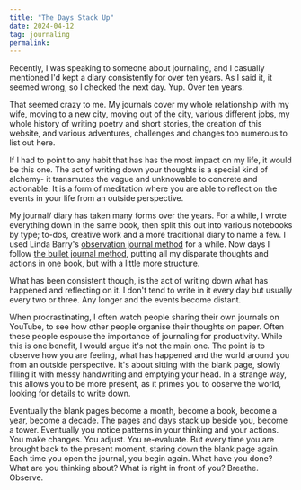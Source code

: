 ```yaml
---
title: "The Days Stack Up"
date: 2024-04-12
tag: journaling
permalink:
---
```


Recently, I was speaking to someone about journaling, and I casually mentioned I'd kept a diary consistently for over ten years. As I said it, it seemed wrong, so I checked the next day. Yup. Over ten years. 

That seemed crazy to me. My journals cover my whole relationship with my wife, moving to a new city, moving out of the city, various different jobs, my whole history of writing poetry and short stories, the creation of this website, and various adventures, challenges and changes too numerous to list out here. 

If I had to point to any habit that has has the most impact on my life, it would be this one. The act of writing down your thoughts is a special kind of alchemy- it transmutes the vague and unknowable to concrete and actionable. It is a form of meditation where you are able to reflect on the events in your life from an outside perspective.

My journal/ diary has taken many forms over the years. For a while, I wrote everything down in the same book, then split this out into various notebooks by type; to-dos, creative work and a more traditional diary to name a few. I used Linda Barry's [observation journal method](https://www.themarginalian.org/2014/12/02/lynda-barry-syllabus-book/) for a while. Now days I follow [the bullet journal method](https://bulletjournal.com/blogs/faq), putting all my disparate thoughts and actions in one book, but with a little more structure. 

What has been consistent though, is the act of writing down what has happened and reflecting on it. I don't tend to write in it every day but usually every two or three. Any longer and the events become distant. 

When procrastinating, I often watch people sharing their own journals on YouTube, to see how other people organise their thoughts on paper. Often these people espouse the importance of journaling for productivity. While this is one benefit, I would argue it's not the main one. The point is to observe how you are feeling, what has happened and the world around you from an outside perspective.  It's about sitting with the blank page, slowly filling it with messy handwriting and emptying your head. In a strange way, this allows you to be more present, as it primes you to observe the world, looking for details to write down. 

Eventually the blank pages become a month, become a book, become a year, become a decade. The pages and days stack up beside you, become a tower. Eventually you notice patterns in your thinking and your actions. You make changes. You adjust. You re-evaluate. But every time you are brought back to the present moment, staring down the blank page again. Each time you open the journal, you begin again. What have you done? What are you thinking about? What is right in front of you? Breathe. Observe. 



